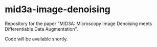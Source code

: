 # mid3a-image-denoising
Repository for the paper "MID3A: Microscopy Image Denoising meets Differentiable Data Augmentation".

Code will be available shortly.
